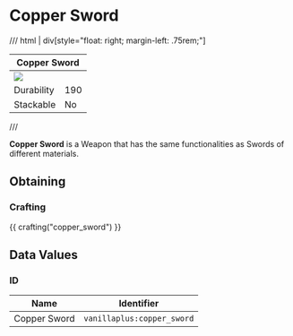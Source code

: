 # Copper Sword

/// html | div[style="float: right; margin-left: .75rem;"]
<table>
  <thead>
    <tr>
      <th style="text-align: center;" colspan="2">Copper Sword</td>
    </tr>
  </thead>
  <tbody>
    <tr>
      <td colspan="2"><img src="../../../assets/img/items/copper_sword.png" style="max-width: 250px;">
    </tr>
    <tr>
      <td>Durability</td>
      <td>190</td>
    </tr>
    <tr>
      <td>Stackable</td>
      <td>No</td>
    </tr>
  </tbody>
</table>
///

**Copper Sword** is a Weapon that has the same functionalities as Swords of different materials.

## Obtaining

### Crafting

{{ crafting("copper_sword") }}

## Data Values

### ID

| Name         | Identifier                 |
|--------------|----------------------------|
| Copper Sword | `vanillaplus:copper_sword` |